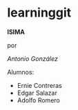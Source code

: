 # learninggit
**ISIMA**

por

_Antonio González_

Alumnos:

- Ernie Contreras
- Edgar Salazar
- Adolfo Romero